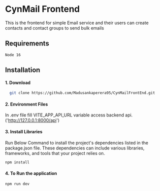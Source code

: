 # CynMail Frontend

This is the frontend for  simple Email service and their users can  create contacts and contact groups to send
bulk emails

## Requirements
    Node 16

## Installation

#### 1. Download
```sh
  git clone https://github.com/Madusankaperera95/CynMailFrontEnd.git
```

#### 2. Environment Files
In .env file fill VITE_APP_API_URL variable access backend api.('http://127.0.0.1:8000/api')

#### 3. Install Libraries
Run Below Command to install the project's dependencies listed in the package.json file. These dependencies can include various libraries, frameworks, and tools that your project relies on.


```sh
npm install
```

#### 4. To Run the application

```sh
npm run dev
